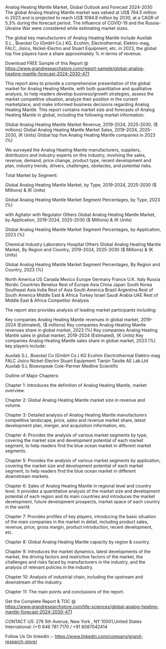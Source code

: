 Analog Heating Mantle Market, Global Outlook and Forecast 2024-2030
The global Analog Heating Mantle market was valued at US$ 764.5 million in 2023 and is projected to reach US$ 1094.8 million by 2030, at a CAGR of 5.3% during the forecast period. The influence of COVID-19 and the Russia-Ukraine War were considered while estimating market sizes.

The global key manufacturers of Analog Heating Mantle include Auxilab S.L., Boeckel Co (GmbH Co.) KG, Ecohim, Electrothermal, Elektro-mag, FALC, Jisico, Nickel-Electro and Stuart Equipment, etc. in 2023, the global top five players have a share approximately % in terms of revenue.

Download FREE Sample of this Report @ https://www.grandresearchstore.com/report-sample/global-analog-heating-mantle-forecast-2024-2030-471

This report aims to provide a comprehensive presentation of the global market for Analog Heating Mantle, with both quantitative and qualitative analysis, to help readers develop business/growth strategies, assess the market competitive situation, analyze their position in the current marketplace, and make informed business decisions regarding Analog Heating Mantle. This report contains market size and forecasts of Analog Heating Mantle in global, including the following market information:

Global Analog Heating Mantle Market Revenue, 2019-2024, 2025-2030, ($ millions)
Global Analog Heating Mantle Market Sales, 2019-2024, 2025-2030, (K Units)
Global top five Analog Heating Mantle companies in 2023 (%)

We surveyed the Analog Heating Mantle manufacturers, suppliers, distributors and industry experts on this industry, involving the sales, revenue, demand, price change, product type, recent development and plan, industry trends, drivers, challenges, obstacles, and potential risks.

Total Market by Segment:

Global Analog Heating Mantle Market, by Type, 2019-2024, 2025-2030 ($ Millions) & (K Units)

Global Analog Heating Mantle Market Segment Percentages, by Type, 2023 (%)

with Agitator
with Regulator
Others
Global Analog Heating Mantle Market, by Application, 2019-2024, 2025-2030 ($ Millions) & (K Units)

Global Analog Heating Mantle Market Segment Percentages, by Application, 2023 (%)

Chemical Industry
Laboratory
Hospital
Others
Global Analog Heating Mantle Market, By Region and Country, 2019-2024, 2025-2030 ($ Millions) & (K Units)

Global Analog Heating Mantle Market Segment Percentages, By Region and Country, 2023 (%)

North America
US
Canada
Mexico
Europe
Germany
France
U.K.
Italy
Russia
Nordic Countries
Benelux
Rest of Europe
Asia
China
Japan
South Korea
Southeast Asia
India
Rest of Asia
South America
Brazil
Argentina
Rest of South America
Middle East & Africa
Turkey
Israel
Saudi Arabia
UAE
Rest of Middle East & Africa
Competitor Analysis

The report also provides analysis of leading market participants including:

Key companies Analog Heating Mantle revenues in global market, 2019-2024 (Estimated), ($ millions)
Key companies Analog Heating Mantle revenues share in global market, 2023 (%)
Key companies Analog Heating Mantle sales in global market, 2019-2024 (Estimated), (K Units)
Key companies Analog Heating Mantle sales share in global market, 2023 (%)
key players include:

Auxilab S.L.
Boeckel Co (GmbH Co.) KG
Ecohim
Electrothermal
Elektro-mag
FALC
Jisico
Nickel-Electro
Stuart Equipment
Tianjin Taisite
AE Lab.Ltd
Auxilab S.L
Bioevopeak
Cole-Parmer
Medline Scientific

Outline of Major Chapters:

Chapter 1: Introduces the definition of Analog Heating Mantle, market overview.

Chapter 2: Global Analog Heating Mantle market size in revenue and volume.

Chapter 3: Detailed analysis of Analog Heating Mantle manufacturers competitive landscape, price, sales and revenue market share, latest development plan, merger, and acquisition information, etc.

Chapter 4: Provides the analysis of various market segments by type, covering the market size and development potential of each market segment, to help readers find the blue ocean market in different market segments.

Chapter 5: Provides the analysis of various market segments by application, covering the market size and development potential of each market segment, to help readers find the blue ocean market in different downstream markets.

Chapter 6: Sales of Analog Heating Mantle in regional level and country level. It provides a quantitative analysis of the market size and development potential of each region and its main countries and introduces the market development, future development prospects, market space of each country in the world.

Chapter 7: Provides profiles of key players, introducing the basic situation of the main companies in the market in detail, including product sales, revenue, price, gross margin, product introduction, recent development, etc.

Chapter 8: Global Analog Heating Mantle capacity by region & country.

Chapter 9: Introduces the market dynamics, latest developments of the market, the driving factors and restrictive factors of the market, the challenges and risks faced by manufacturers in the industry, and the analysis of relevant policies in the industry.

Chapter 10: Analysis of industrial chain, including the upstream and downstream of the industry.

Chapter 11: The main points and conclusions of the report.

Get the Complete Report & TOC @ https://www.grandresearchstore.com/life-sciences/global-analog-heating-mantle-forecast-2024-2030-471

CONTACT US:
276 5th Avenue, New York , NY 10001,United States
International: (+1) 646 781 7170 / +91 8087042414

Follow Us On linkedin :- https://www.linkedin.com/company/grand-research-store/
